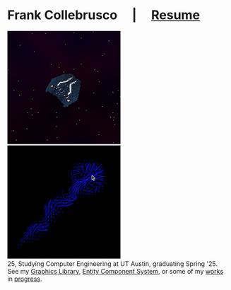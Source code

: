 # Frank Collebrusco &nbsp; &nbsp; | &nbsp; &nbsp; [Resume](https://drive.google.com/uc?export=download&id=1JvVf30a5W-G3EooZ9gLII2dkPyc_2CC2)
![adrift screenshot](assets/sc_adr.png)  ![fluid screenshot](assets/sc_fftfluid.png)           
25, Studying Computer Engineering at UT Austin, graduating Spring '25.      
See my [Graphics Library](https://github.com/collebrusco/flgl), [Entity Component System](https://github.com/collebrusco/ecs), or some of my [works](https://github.com/collebrusco/adrift) in [progress](https://github.com/collebrusco/gunpowder).    
